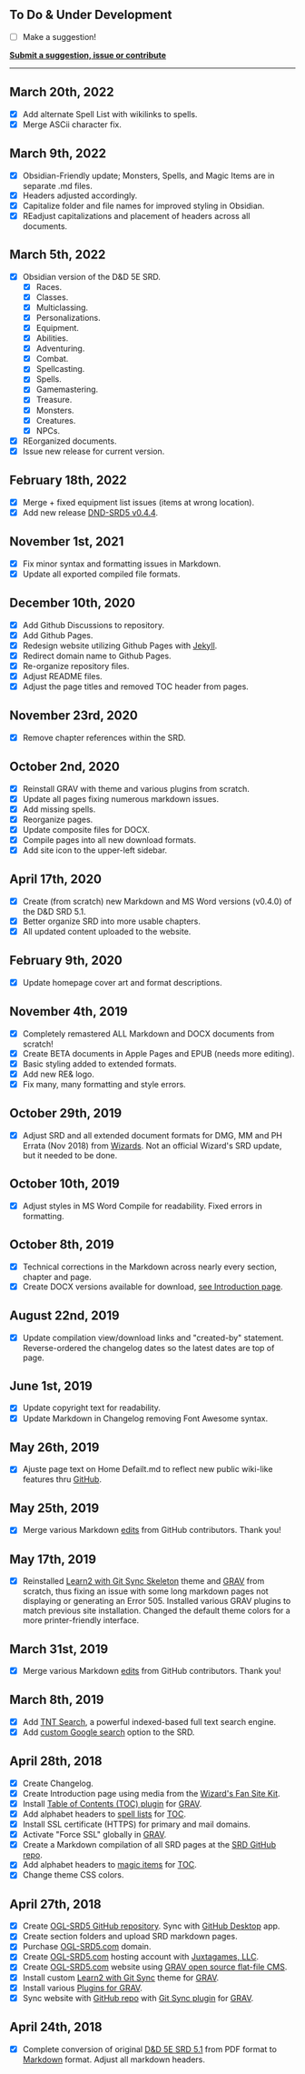 ## To Do & Under Development

- [ ] Make a suggestion!

**[Submit a suggestion, issue or contribute](https://github.com/OldManUmby/OGL-SRD5/issues)**

---

## March 20th, 2022

- [x] Add alternate Spell List with wikilinks to spells.
- [x] Merge ASCii character fix.

## March 9th, 2022

- [x] Obsidian-Friendly update; Monsters, Spells, and Magic Items are in separate .md files.
- [x] Headers adjusted accordingly.
- [x] Capitalize folder and file names for improved styling in Obsidian.
- [x] REadjust capitalizations and placement of headers across all documents.

## March 5th, 2022

- [x] Obsidian version of the D&D 5E SRD.
  - [x] Races.
  - [x] Classes.
  - [x] Multiclassing.
  - [x] Personalizations.
  - [x] Equipment.
  - [x] Abilities.
  - [x] Adventuring.
  - [x] Combat.
  - [x] Spellcasting.
  - [x] Spells.
  - [x] Gamemastering.
  - [x] Treasure.
  - [x] Monsters.
  - [x] Creatures.
  - [x] NPCs.
- [x] REorganized documents.
- [x] Issue new release for current version.

## February 18th, 2022

- [x] Merge + fixed equipment list issues (items at wrong location).
- [x] Add new release [DND-SRD5 v0.4.4](https://github.com/OldManUmby/OGL-SRD5/releases).

## November 1st, 2021

- [x] Fix minor syntax and formatting issues in Markdown.
- [x] Update all exported compiled file formats.

## December 10th, 2020

- [x] Add Github Discussions to repository.
- [x] Add Github Pages.
- [x] Redesign website utilizing Github Pages with [Jekyll](https://jekyllrb.com/docs/pages/).
- [x] Redirect domain name to Github Pages.
- [x] Re-organize repository files.
- [x] Adjust README files.
- [x] Adjust the page titles and removed TOC header from pages.

## November 23rd, 2020

- [x] Remove chapter references within the SRD.

## October 2nd, 2020

- [x] Reinstall GRAV with theme and various plugins from scratch.
- [x] Update all pages fixing numerous markdown issues.
- [x] Add missing spells.
- [x] Reorganize pages.
- [x] Update composite files for DOCX.
- [x] Compile pages into all new download formats.
- [x] Add site icon to the upper-left sidebar.

## April 17th, 2020

- [x] Create (from scratch) new Markdown and MS Word versions (v0.4.0) of the D&D SRD 5.1.
- [x] Better organize SRD into more usable chapters.
- [x] All updated content uploaded to the website.

## February 9th, 2020

- [x] Update homepage cover art and format descriptions.

## November 4th, 2019

- [x] Completely remastered ALL Markdown and DOCX documents from scratch!
- [x] Create BETA documents in Apple Pages and EPUB (needs more editing).
- [x] Basic styling added to extended formats.
- [x] Add new RE& logo.
- [x] Fix many, many formatting and style errors.

## October 29th, 2019

- [x] Adjust SRD and all extended document formats for DMG, MM and PH Errata (Nov 2018) from [Wizards](https://dnd.wizards.com/articles/sage-advice/errata-november-2018). Not an official Wizard's SRD update, but it needed to be done.

## October 10th, 2019

- [x] Adjust styles in MS Word Compile for readability. Fixed errors in formatting.

## October 8th, 2019

- [x] Technical corrections in the Markdown across nearly every section, chapter and page.
- [x] Create DOCX versions available for download, [see Introduction page](https://ogl-srd5.com).

## August 22nd, 2019

- [x] Update compilation view/download links and "created-by" statement. Reverse-ordered the changelog dates so the latest dates are top of page.

## June 1st, 2019

- [x] Update copyright text for readability.
- [x] Update Markdown in Changelog removing Font Awesome syntax.

## May 26th, 2019

- [x] Ajuste page text on Home Defailt.md to reflect new public wiki-like features thru [GitHub](http://github.com).

## May 25th, 2019

- [x] Merge various Markdown [edits](https://github.com/Umbyology/OGL-SRD5/pulls?q=is%3Apr+is%3Aclosed) from GitHub contributors. Thank you!

## May 17th, 2019

- [x] Reinstalled [Learn2 with Git Sync Skeleton](https://github.com/hibbitts-design/grav-theme-learn2-git-sync) theme and [GRAV](https://getgrav.org) from scratch, thus fixing an issue with some long markdown pages not displaying or generating an Error 505. Installed various GRAV plugins to match previous site installation. Changed the default theme colors for a more printer-friendly interface.

## March 31st, 2019

- [x] Merge various Markdown [edits](https://github.com/Umbyology/OGL-SRD5/pulls?q=is%3Apr+is%3Aclosed) from GitHub contributors. Thank you!

## March 8th, 2019

- [x] Add [TNT Search](https://github.com/trilbymedia/grav-plugin-tntsearch), a powerful indexed-based full text search engine.
- [x] Add [custom Google search](https://cse.google.com/cse?cx=001286843246981938841:_5jzoxwanvq) option to the SRD.

## April 28th, 2018

- [x] Create Changelog.
- [x] Create Introduction page using media from the [Wizard's Fan Site Kit](http://dnd.wizards.com/articles/features/fan-site-kit).
- [x] Install [Table of Contents (TOC) plugin](https://github.com/sommerregen/grav-plugin-toc) for [GRAV](https://getgrav.org).
- [x] Add alphabet headers to [spell lists](http://ogl-srd5.com/spellcasting) for [TOC](https://github.com/sommerregen/grav-plugin-toc).
- [x] Install SSL certificate (HTTPS) for primary and mail domains.
- [x] Activate "Force SSL" globally in [GRAV](https://getgrav.org).
- [x] Create a Markdown compilation of all SRD pages at the [SRD GitHub repo](https://github.com/Umbyology/OGL-SRD5/blob/master/D%26D%205E%20SRD%20v5.1%20Compilation.md).
- [x] Add alphabet headers to [magic items](http://ogl-srd5.com/magic) for [TOC](https://github.com/sommerregen/grav-plugin-toc).
- [x] Change theme CSS colors.

## April 27th, 2018

- [x] Create [OGL-SRD5 GitHub repository](https://github.com/Umbyology/OGL-SRD5). Sync with [GitHub Desktop](https://desktop.github.com) app.
- [x] Create section folders and upload SRD markdown pages.
- [x] Purchase [OGL-SRD5.com](http://ogl-srd5.com) domain.
- [x] Create [OGL-SRD5.com](http://ogl-srd5.com) hosting account with [Juxtagames, LLC](http://juxta.games).
- [x] Create [OGL-SRD5.com](http://ogl-srd5.com) website using [GRAV open source flat-file CMS](https://getgrav.org).
- [x] Install custom [Learn2 with Git Sync](https://github.com/hibbitts-design/grav-theme-learn2-git-sync) theme for [GRAV](https://getgrav.org).
- [x] Install various [Plugins for GRAV](https://getgrav.org/downloads/plugins).
- [x] Sync website with [GitHub repo](https://github.com/Umbyology/OGL-SRD5) with [Git Sync plugin](https://github.com/trilbymedia/grav-plugin-git-sync) for [GRAV](https://getgrav.org).

## April 24th, 2018

- [x] Complete conversion of original [D&D 5E SRD 5.1](http://dnd.wizards.com/articles/features/systems-reference-document-srd) from PDF format to [Markdown](https://daringfireball.net/projects/markdown) format. Adjust all markdown headers.
